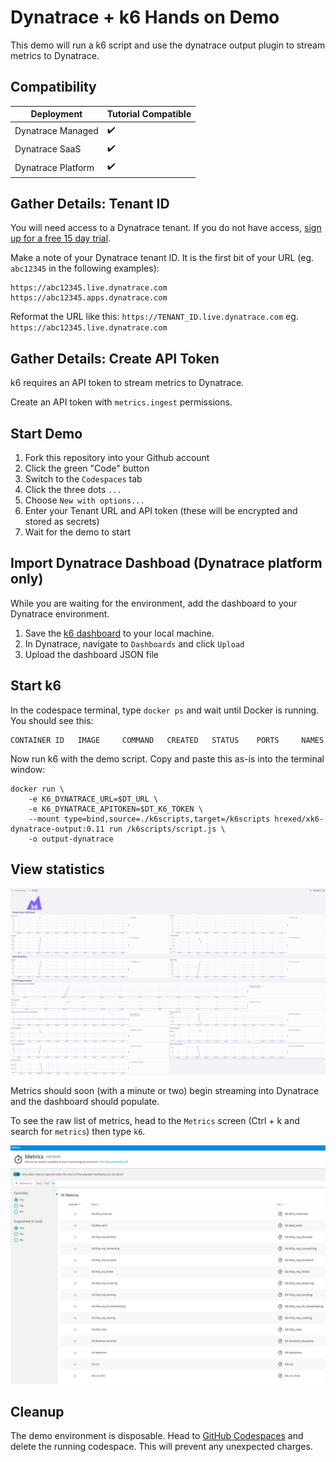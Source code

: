 
# Dynatrace + k6 Hands on Demo

This demo will run a k6 script and use the dynatrace output plugin to stream metrics to Dynatrace.

## Compatibility

| Deployment         | Tutorial Compatible |
|--------------------|---------------------|
| Dynatrace Managed  | ✔️                 |
| Dynatrace SaaS     | ✔️                 |
| Dynatrace Platform | ✔️                 |

## Gather Details: Tenant ID

You will need access to a Dynatrace tenant. If you do not have access, [sign up for a free 15 day trial](https://dt-url.net/trial).

Make a note of your Dynatrace tenant ID. It is the first bit of your URL (eg. `abc12345` in the following examples):

```
https://abc12345.live.dynatrace.com
https://abc12345.apps.dynatrace.com
```

Reformat the URL like this: `https://TENANT_ID.live.dynatrace.com` eg. `https://abc12345.live.dynatrace.com`

## Gather Details: Create API Token

k6 requires an API token to stream metrics to Dynatrace.

Create an API token with `metrics.ingest` permissions.

## Start Demo

1. Fork this repository into your Github account
1. Click the green "Code" button
1. Switch to the `Codespaces` tab
1. Click the three dots `...`
1. Choose `New with options...`
1. Enter your Tenant URL and API token (these will be encrypted and stored as secrets)
1. Wait for the demo to start

## Import Dynatrace Dashboad (Dynatrace platform only)

While you are waiting for the environment, add the dashboard to your Dynatrace environment.

1. Save the [k6 dashboard](dashboards/Grafana%20k6%20Dashboard.json) to your local machine.
1. In Dynatrace, navigate to `Dashboards` and click `Upload`
1. Upload the dashboard JSON file

## Start k6

In the codespace terminal, type `docker ps` and wait until Docker is running.
You should see this:

```
CONTAINER ID   IMAGE     COMMAND   CREATED   STATUS    PORTS     NAMES
```

Now run k6 with the demo script. Copy and paste this as-is into the terminal window:

```
docker run \
    -e K6_DYNATRACE_URL=$DT_URL \
    -e K6_DYNATRACE_APITOKEN=$DT_K6_TOKEN \
    --mount type=bind,source=./k6scripts,target=/k6scripts hrexed/xk6-dynatrace-output:0.11 run /k6scripts/script.js \
    -o output-dynatrace
```

## View statistics

![dynatrace k6 dashboard](images/k6-dashboard.png)

Metrics should soon (with a minute or two) begin streaming into Dynatrace and the dashboard should populate.

To see the raw list of metrics, head to the `Metrics` screen (Ctrl + k and search for `metrics`) then type `k6`.

![dynatrace k6 metrics screen](images/k6-metrics.png)

## Cleanup

The demo environment is disposable. Head to [GitHub Codespaces](https://github.com/codespaces) and delete the running codespace. This will prevent any unexpected charges.